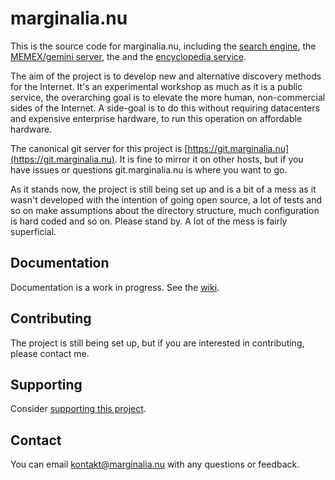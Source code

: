 # marginalia.nu

This is the source code for marginalia.nu, including the [search engine](https://search.marginalia.nu), 
the [MEMEX/gemini server](https://memex.marginalia.nu), the and the [encyclopedia service](https://encyclopedia.marginalia.nu). 

The aim of the project is to develop new and alternative discovery methods for the Internet. 
It's an experimental workshop as much as it is a public service, the overarching goal is to
elevate the more human, non-commercial sides of the Internet. A side-goal is to do this without
requiring datacenters and expensive enterprise hardware, to run this operation on affordable hardware.

The canonical git server for this project is [https://git.marginalia.nu](https://git.marginalia.nu).
It is fine to mirror it on other hosts, but if you have issues or questions
git.marginalia.nu is where you want to go.

As it stands now, the project is still being set up and is a bit of a mess as 
it wasn't developed with the intention of going open source, a lot of tests
and so on make assumptions about the directory structure, much configuration 
is hard coded and so on. Please stand by. A lot of the mess is fairly superficial.

## Documentation

Documentation is a work in progress. See the [wiki](https://git.marginalia.nu/marginalia/marginalia.nu/wiki).

## Contributing

The project is still being set up, but if you are interested in contributing, please contact me. 

## Supporting

Consider [supporting this project](https://memex.marginalia.nu/projects/edge/supporting.gmi).

## Contact

You can email <kontakt@marginalia.nu> with any questions or feedback.
